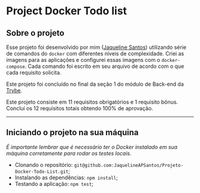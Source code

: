 # Project Docker Todo list

## Sobre o projeto

Esse projeto foi desenvolvido por mim ([Jaqueline Santos](www.linkedin.com/in/jaquelineapsantos)) utilizando série de comandos do `docker` com diferentes níveis de complexidade. Criei as imagens para as aplicações e configurei essas imagens com o `docker-compose`. Cada comando foi escrito em seu arquivo de acordo com o que cada requisito solicita.

Este projeto foi concluído no final da seção 1 do módulo de Back-end da [Trybe](https://www.betrybe.com/).

Este projeto consiste em 11 requisitos obrigatórios e 1 requisito bônus.
Concluí os 12 requisitos totais obtendo 100% de aprovação.

---

## Iniciando o projeto na sua máquina

_É importante lembrar que é necessário ter o Docker instalado em sua máquina corretamente para rodar os testes locais._

* Clonando o repositório: `git@github.com:JaquelineAPSantos/Projeto-Docker-Todo-List.git`;
* Instalando as dependências: `npm install`;
* Testando a aplicação: `npm test`;




  








